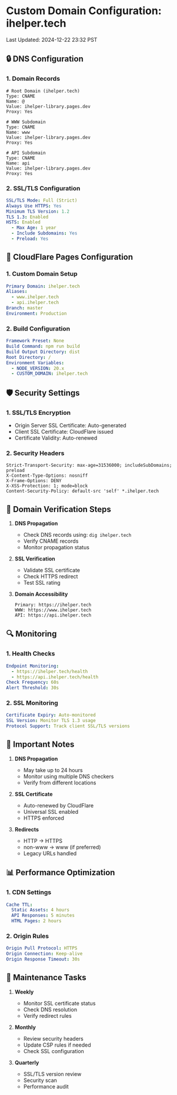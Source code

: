 # Custom Domain Configuration: ihelper.tech
Last Updated: 2024-12-22 23:32 PST

## 🔒 DNS Configuration

### 1. Domain Records
```dns
# Root Domain (ihelper.tech)
Type: CNAME
Name: @
Value: ihelper-library.pages.dev
Proxy: Yes

# WWW Subdomain
Type: CNAME
Name: www
Value: ihelper-library.pages.dev
Proxy: Yes

# API Subdomain
Type: CNAME
Name: api
Value: ihelper-library.pages.dev
Proxy: Yes
```

### 2. SSL/TLS Configuration
```yaml
SSL/TLS Mode: Full (Strict)
Always Use HTTPS: Yes
Minimum TLS Version: 1.2
TLS 1.3: Enabled
HSTS: Enabled
  - Max Age: 1 year
  - Include Subdomains: Yes
  - Preload: Yes
```

## 🔄 CloudFlare Pages Configuration

### 1. Custom Domain Setup
```yaml
Primary Domain: ihelper.tech
Aliases:
  - www.ihelper.tech
  - api.ihelper.tech
Branch: master
Environment: Production
```

### 2. Build Configuration
```yaml
Framework Preset: None
Build Command: npm run build
Build Output Directory: dist
Root Directory: /
Environment Variables:
  - NODE_VERSION: 20.x
  - CUSTOM_DOMAIN: ihelper.tech
```

## 🛡️ Security Settings

### 1. SSL/TLS Encryption
- Origin Server SSL Certificate: Auto-generated
- Client SSL Certificate: CloudFlare issued
- Certificate Validity: Auto-renewed

### 2. Security Headers
```http
Strict-Transport-Security: max-age=31536000; includeSubDomains; preload
X-Content-Type-Options: nosniff
X-Frame-Options: DENY
X-XSS-Protection: 1; mode=block
Content-Security-Policy: default-src 'self' *.ihelper.tech
```

## 📝 Domain Verification Steps

1. **DNS Propagation**
   - Check DNS records using: `dig ihelper.tech`
   - Verify CNAME records
   - Monitor propagation status

2. **SSL Verification**
   - Validate SSL certificate
   - Check HTTPS redirect
   - Test SSL rating

3. **Domain Accessibility**
   ```
   Primary: https://ihelper.tech
   WWW: https://www.ihelper.tech
   API: https://api.ihelper.tech
   ```

## 🔍 Monitoring

### 1. Health Checks
```yaml
Endpoint Monitoring:
  - https://ihelper.tech/health
  - https://api.ihelper.tech/health
Check Frequency: 60s
Alert Threshold: 30s
```

### 2. SSL Monitoring
```yaml
Certificate Expiry: Auto-monitored
SSL Version: Monitor TLS 1.3 usage
Protocol Support: Track client SSL/TLS versions
```

## 🚨 Important Notes

1. **DNS Propagation**
   - May take up to 24 hours
   - Monitor using multiple DNS checkers
   - Verify from different locations

2. **SSL Certificate**
   - Auto-renewed by CloudFlare
   - Universal SSL enabled
   - HTTPS enforced

3. **Redirects**
   - HTTP → HTTPS
   - non-www → www (if preferred)
   - Legacy URLs handled

## 📊 Performance Optimization

### 1. CDN Settings
```yaml
Cache TTL:
  Static Assets: 4 hours
  API Responses: 5 minutes
  HTML Pages: 2 hours
```

### 2. Origin Rules
```yaml
Origin Pull Protocol: HTTPS
Origin Connection: Keep-alive
Origin Response Timeout: 30s
```

## 🔄 Maintenance Tasks

1. **Weekly**
   - Monitor SSL certificate status
   - Check DNS resolution
   - Verify redirect rules

2. **Monthly**
   - Review security headers
   - Update CSP rules if needed
   - Check SSL configuration

3. **Quarterly**
   - SSL/TLS version review
   - Security scan
   - Performance audit

